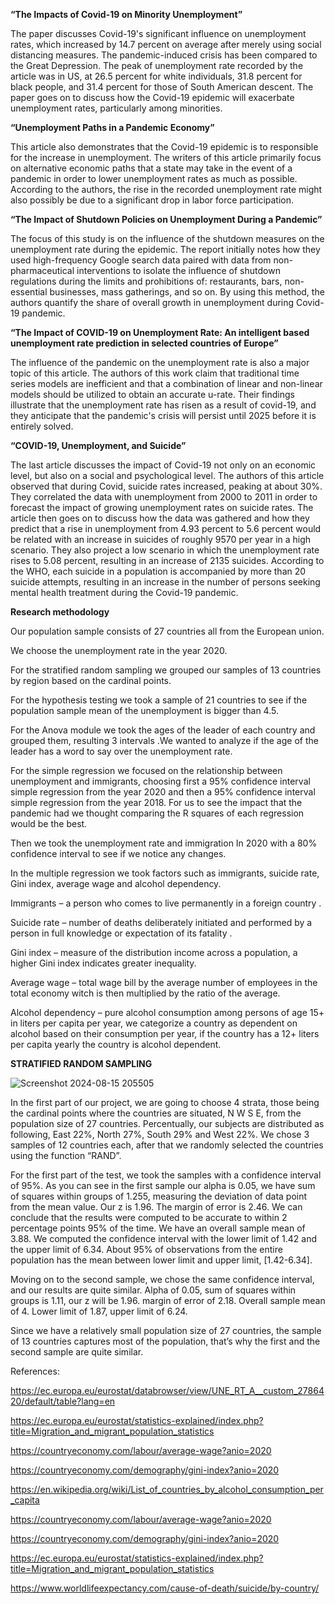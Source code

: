 **“The Impacts of Covid-19 on Minority Unemployment”**

The paper discusses Covid-19's significant influence on unemployment rates, which increased by 14.7 percent on average after merely using social distancing measures. The pandemic-induced crisis has been compared to the Great Depression. The peak of unemployment rate recorded by the article was in US, at 26.5 percent for white individuals, 31.8 percent for black people, and 31.4 percent for those of South American descent. The paper goes on to discuss how the Covid-19 epidemic will exacerbate unemployment rates, particularly among minorities.

**“Unemployment Paths in a Pandemic Economy”**

This article also demonstrates that the Covid-19 epidemic is to responsible for the increase in unemployment. The writers of this article primarily focus on alternative economic paths that a state may take in the event of a pandemic in order to lower unemployment rates as much as possible. According to the authors, the rise in the recorded unemployment rate might also possibly be due to a significant drop in labor force participation.

**“The Impact of Shutdown Policies on Unemployment During a Pandemic”**

The focus of this study is on the influence of the shutdown measures on the unemployment rate during the epidemic. The report initially notes how they used high-frequency Google search data paired with data from non-pharmaceutical interventions to isolate the influence of shutdown regulations during the limits and prohibitions of: restaurants, bars, non-essential businesses, mass gatherings, and so on. By using this method, the authors quantify the share of overall growth in unemployment during Covid-19 pandemic.

**“The Impact of COVID-19 on Unemployment Rate: An intelligent based unemployment rate prediction in selected countries of Europe”**

The influence of the pandemic on the unemployment rate is also a major topic of this article. The authors of this work claim that traditional time series models are inefficient and that a combination of linear and non-linear models should be utilized to obtain an accurate u-rate. Their findings illustrate that the unemployment rate has risen as a result of covid-19, and they anticipate that the pandemic's crisis will persist until 2025 before it is entirely solved.

**“COVID-19, Unemployment, and Suicide”**

The last article discusses the impact of Covid-19 not only on an economic level, but also on a social and psychological level. The authors of this article observed that during Covid, suicide rates increased, peaking at about 30%. They correlated the data with unemployment from 2000 to 2011 in order to forecast the impact of growing unemployment rates on suicide rates. The article then goes on to discuss how the data was gathered and how they predict that a rise in unemployment from 4.93 percent to 5.6 percent would be related with an increase in suicides of roughly 9570 per year in a high scenario. They also project a low scenario in which the unemployment rate rises to 5.08 percent, resulting in an increase of 2135 suicides. According to the WHO, each suicide in a population is accompanied by more than 20 suicide attempts, resulting in an increase in the number of persons seeking mental health treatment during the Covid-19 pandemic.

**Research methodology** 

Our population sample consists of 27 countries all from the European union. 

We choose the unemployment rate in the year 2020. 

For the stratified random sampling we grouped our samples of 13 countries by region based on the cardinal points. 

For the hypothesis testing we took a sample of 21 countries to see if the population sample mean of the unemployment is bigger than 4.5. 

For the Anova module we took the ages of the leader of each country and grouped them, resulting 3 intervals .We wanted to analyze if the age of the leader has a word to say over the unemployment rate. 

For the simple regression we focused on the relationship between unemployment and immigrants, choosing first a 95% confidence interval simple regression from the year 2020 and then a 95% confidence interval simple regression from the year 2018. For us to see the impact that the pandemic had we thought comparing the R squares of each regression would be the best. 

Then we took the unemployment rate and immigration In 2020 with a 80% confidence interval to see if we notice any changes. 

In the multiple regression we took factors such as immigrants, suicide rate, Gini index, average wage and alcohol dependency. 

Immigrants – a person who comes to live permanently in a foreign country . 

Suicide rate – number of deaths deliberately initiated and performed by a person in full knowledge or expectation of its fatality . 

Gini index – measure of the distribution income across a population, a higher Gini index indicates greater inequality. 

Average wage – total wage bill by the average number of employees in the total economy witch is then multiplied by the ratio of the average. 

Alcohol dependency – pure alcohol consumption among persons of age 15+ in liters per capita per year, we categorize a country as dependent on alcohol based on their consumption per year, if the country has a 12+ liters per capita yearly the country is alcohol dependent. 

**STRATIFIED RANDOM SAMPLING** 

![Screenshot 2024-08-15 205505](https://github.com/user-attachments/assets/706fbbda-60f7-41af-b46e-7883a93d4a37)

In the first part of our project, we are going to choose 4 strata, those being the cardinal points where the countries are situated, N W S E, from the population size of 27 countries. Percentually, our subjects are distributed as following, East 22%, North 27%, South 29% and West 22%. We chose 3 samples of 12 countries each, after that we randomly selected the countries using the function “RAND”. 

For the first part of the test, we took the samples with a confidence interval of 95%. As you can see in the first sample our alpha is 0.05, we have sum of squares within groups of 1.255, measuring the deviation of data point from the mean value. Our z is 1.96. The margin of error is 2.46. We can conclude that the results were computed to be accurate to within 2 percentage points 95% of the time. We have an overall sample mean of 3.88. We computed the confidence interval with the lower limit of 1.42 and the upper limit of 6.34. About 95% of observations from the entire population has the mean between lower limit and upper limit, [1.42-6.34]. 

Moving on to the second sample, we chose the same confidence interval, and our results are quite similar. Alpha of 0.05, sum of squares within groups is 1.11, our z will be 1.96. margin of error of 2.18. Overall sample mean of 4. Lower limit of 1.87, upper limit of 6.24. 

Since we have a relatively small population size of 27 countries, the sample of 13 countries captures most of the population, that’s why the first and the second sample are quite similar. 



References:

https://ec.europa.eu/eurostat/databrowser/view/UNE_RT_A__custom_2786420/default/table?lang=en

https://ec.europa.eu/eurostat/statistics-explained/index.php?title=Migration_and_migrant_population_statistics

https://countryeconomy.com/labour/average-wage?anio=2020

https://countryeconomy.com/demography/gini-index?anio=2020

https://en.wikipedia.org/wiki/List_of_countries_by_alcohol_consumption_per_capita

https://countryeconomy.com/labour/average-wage?anio=2020

https://countryeconomy.com/demography/gini-index?anio=2020

https://ec.europa.eu/eurostat/statistics-explained/index.php?title=Migration_and_migrant_population_statistics

https://www.worldlifeexpectancy.com/cause-of-death/suicide/by-country/
